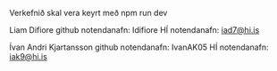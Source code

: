 Verkefnið skal vera keyrt með npm run dev

Liam Difiore
github notendanafn: Idifiore
HÍ notendanafn: iad7@hi.is

Ívan Andri Kjartansson
github notendanafn: IvanAK05
HÍ notendanafn: iak9@hi.is
